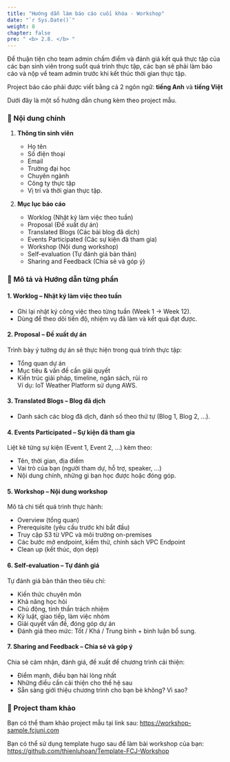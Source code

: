 ```yaml
---
title: "Hướng dẫn làm báo cáo cuối khóa - Workshop"
date: "`r Sys.Date()`"
weight: 8
chapter: false
pre: " <b> 2.8. </b> "
---
```


Để thuận tiện cho team admin chấm điểm và đánh giá kết quả thực tập của các bạn sinh viên trong suốt quá trình thực tập, các bạn sẽ phải làm báo cáo và nộp về team admin trước khi kết thúc thời gian thực tập.

Project báo cáo phải được viết bằng cả 2 ngôn ngữ: **tiếng Anh** và **tiếng Việt**

Dưới đây là một số hướng dẫn chung kèm theo project mẫu.

### 📌 Nội dung chính
1. **Thông tin sinh viên**  
   - Họ tên
   - Số điện thoại
   - Email
   - Trường đại học 
   - Chuyên ngành 
   - Công ty thực tập 
   - Vị trí và thời gian thực tập.  

2. **Mục lục báo cáo**  
   - Worklog (Nhật ký làm việc theo tuần)  
   - Proposal (Đề xuất dự án)  
   - Translated Blogs (Các bài blog đã dịch)  
   - Events Participated (Các sự kiện đã tham gia)  
   - Workshop (Nội dung workshop)  
   - Self-evaluation (Tự đánh giá bản thân)  
   - Sharing and Feedback (Chia sẻ và góp ý)  


### 📌 Mô tả và Hướng dẫn từng phần

#### 1. Worklog – Nhật ký làm việc theo tuần
- Ghi lại nhật ký công việc theo từng tuần (Week 1 → Week 12).  
- Dùng để theo dõi tiến độ, nhiệm vụ đã làm và kết quả đạt được.

#### 2. Proposal – Đề xuất dự án
Trình bày ý tưởng dự án sẽ thực hiện trong quá trình thực tập:  
- Tổng quan dự án  
- Mục tiêu & vấn đề cần giải quyết  
- Kiến trúc giải pháp, timeline, ngân sách, rủi ro  
Ví dụ: IoT Weather Platform sử dụng AWS.  

#### 3. Translated Blogs – Blog đã dịch
  - Danh sách các blog đã dịch, đánh số theo thứ tự (Blog 1, Blog 2, …).  

#### 4. Events Participated – Sự kiện đã tham gia
Liệt kê từng sự kiện (Event 1, Event 2, …) kèm theo:  
- Tên, thời gian, địa điểm  
- Vai trò của bạn (người tham dự, hỗ trợ, speaker, …)  
- Nội dung chính, những gì bạn học được hoặc đóng góp.  

#### 5. Workshop – Nội dung workshop
Mô tả chi tiết quá trình thực hành:  
- Overview (tổng quan)  
- Prerequisite (yêu cầu trước khi bắt đầu)  
- Truy cập S3 từ VPC và môi trường on-premises  
- Các bước mở endpoint, kiểm thử, chính sách VPC Endpoint  
- Clean up (kết thúc, dọn dẹp)  

#### 6. Self-evaluation – Tự đánh giá
Tự đánh giá bản thân theo tiêu chí:  
- Kiến thức chuyên môn  
- Khả năng học hỏi  
- Chủ động, tinh thần trách nhiệm  
- Kỷ luật, giao tiếp, làm việc nhóm  
- Giải quyết vấn đề, đóng góp dự án  
- Đánh giá theo mức: Tốt / Khá / Trung bình + bình luận bổ sung.  

#### 7. Sharing and Feedback – Chia sẻ và góp ý
Chia sẻ cảm nhận, đánh giá, đề xuất để chương trình cải thiện:  
- Điểm mạnh, điều bạn hài lòng nhất  
- Những điều cần cải thiện cho thế hệ sau  
- Sẵn sàng giới thiệu chương trình cho bạn bè không? Vì sao?  

### 📌 Project tham khảo
Bạn có thể tham khảo project mẫu tại link sau: https://workshop-sample.fcjuni.com

Bạn có thể sử dụng template hugo sau để làm bài workshop của bạn: https://github.com/thienluhoan/Template-FCJ-Workshop
